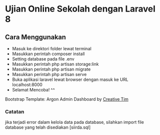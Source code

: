 <p align="center">
   <h1>Ujian Online Sekolah dengan Laravel 8</h1>
</p>

## Cara Menggunakan
- Masuk ke direktori folder lewat terminal
- Masukkan perintah composer install
- Setting database pada file .env
- Masukkan perintah php artisan storage:link
- Masukkan perintah php artisan migrate
- Masukkan perintah php artisan serve
- Buka aplikasi laravel lewat browser dengan masuk ke URL localhost:8000
- Selamat Mencoba! ^^ 

Bootstrap Template: Argon Admin Dashboard by <a href="https://github.com/creativetimofficial/argon-dashboard">Creative Tim</a>

### Catatan
jika terjadi error dalam kelola data pada database, silahkan import file database yang telah disediakan [siirda.sql]

